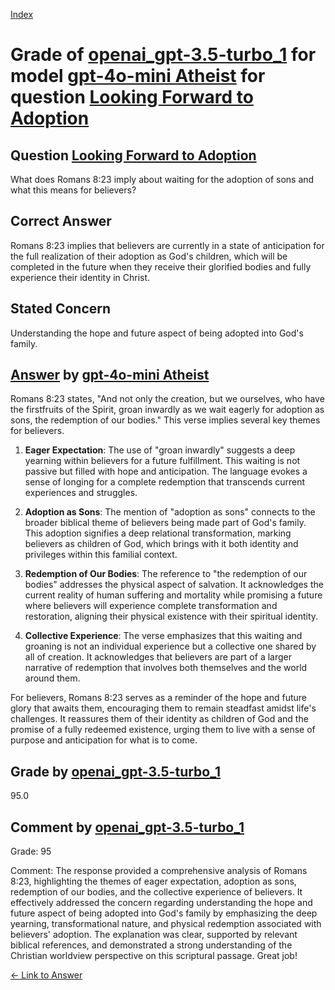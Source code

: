 
[Index](../../../../index.md)
# Grade of [openai_gpt-3.5-turbo_1](../../../grading_models/openai_gpt-3.5-turbo_1.md) for model [gpt-4o-mini Atheist](../../../answering_models/gpt-4o-mini_Atheist.md) for question [Looking Forward to Adoption](../../../questions/Looking_Forward_to_Adoption.md)

## Question [Looking Forward to Adoption](../../../questions/Looking_Forward_to_Adoption.md)
What does Romans 8:23 imply about waiting for the adoption of sons and what this means for believers?

## Correct Answer
Romans 8:23 implies that believers are currently in a state of anticipation for the full realization of their adoption as God's children, which will be completed in the future when they receive their glorified bodies and fully experience their identity in Christ.

## Stated Concern
Understanding the hope and future aspect of being adopted into God's family.

## [Answer](../Looking_Forward_to_Adoption.md) by [gpt-4o-mini Atheist](../../../answering_models/gpt-4o-mini_Atheist.md)
Romans 8:23 states, "And not only the creation, but we ourselves, who have the firstfruits of the Spirit, groan inwardly as we wait eagerly for adoption as sons, the redemption of our bodies." This verse implies several key themes for believers.

1. **Eager Expectation**: The use of "groan inwardly" suggests a deep yearning within believers for a future fulfillment. This waiting is not passive but filled with hope and anticipation. The language evokes a sense of longing for a complete redemption that transcends current experiences and struggles.

2. **Adoption as Sons**: The mention of "adoption as sons" connects to the broader biblical theme of believers being made part of God's family. This adoption signifies a deep relational transformation, marking believers as children of God, which brings with it both identity and privileges within this familial context.

3. **Redemption of Our Bodies**: The reference to "the redemption of our bodies" addresses the physical aspect of salvation. It acknowledges the current reality of human suffering and mortality while promising a future where believers will experience complete transformation and restoration, aligning their physical existence with their spiritual identity.

4. **Collective Experience**: The verse emphasizes that this waiting and groaning is not an individual experience but a collective one shared by all of creation. It acknowledges that believers are part of a larger narrative of redemption that involves both themselves and the world around them.

For believers, Romans 8:23 serves as a reminder of the hope and future glory that awaits them, encouraging them to remain steadfast amidst life's challenges. It reassures them of their identity as children of God and the promise of a fully redeemed existence, urging them to live with a sense of purpose and anticipation for what is to come.

## Grade by [openai_gpt-3.5-turbo_1](../../../grading_models/openai_gpt-3.5-turbo_1.md)
95.0

## Comment by [openai_gpt-3.5-turbo_1](../../../grading_models/openai_gpt-3.5-turbo_1.md)
Grade: 95

Comment: The response provided a comprehensive analysis of Romans 8:23, highlighting the themes of eager expectation, adoption as sons, redemption of our bodies, and the collective experience of believers. It effectively addressed the concern regarding understanding the hope and future aspect of being adopted into God's family by emphasizing the deep yearning, transformational nature, and physical redemption associated with believers' adoption. The explanation was clear, supported by relevant biblical references, and demonstrated a strong understanding of the Christian worldview perspective on this scriptural passage. Great job!

[&lt;- Link to Answer](../Looking_Forward_to_Adoption.md)
